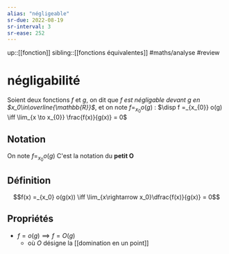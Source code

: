 ```yaml
---
alias: "négligeable"
sr-due: 2022-08-19
sr-interval: 3
sr-ease: 252
---
```

up::[[fonction]]
sibling::[[fonctions équivalentes]]
#maths/analyse #review 
# négligabilité
Soient deux fonctions $f$ et $g$, on dit que _$f$ est négligable devant $g$ en $x_0\in\overline{\mathbb{R}}$_, et on note $f=_{x_{0}}o(g)$ :
$\disp f =_{x_{0}} o(g) \iff \lim_{x \to x_{0}} \frac{f(x)}{g(x)} = 0$


## Notation
On note $f =_{x_0} o(g)$
C'est la notation du **petit O**

## Définition

$$f(x) =_{x_0} o(g(x)) \iff \lim_{x\rightarrow x_0}\dfrac{f(x)}{g(x)} = 0$$

## Propriétés

 - $f = o(g) \implies f = O(g)$
     - où $O$ désigne la [[domination en un point]]

